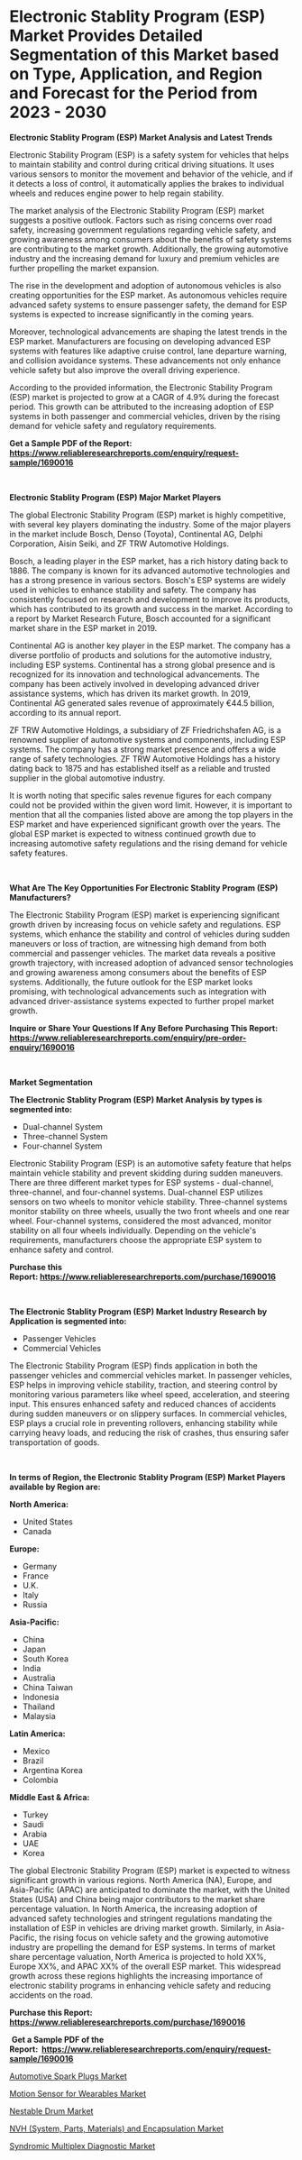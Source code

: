 <p><h1>Electronic Stablity Program (ESP) Market Provides Detailed Segmentation of this Market based on Type, Application, and Region and Forecast for the Period from 2023 - 2030</h1></p><p><strong>Electronic Stablity Program (ESP) Market Analysis and Latest Trends</strong></p>
<p><p>Electronic Stability Program (ESP) is a safety system for vehicles that helps to maintain stability and control during critical driving situations. It uses various sensors to monitor the movement and behavior of the vehicle, and if it detects a loss of control, it automatically applies the brakes to individual wheels and reduces engine power to help regain stability.</p><p>The market analysis of the Electronic Stability Program (ESP) market suggests a positive outlook. Factors such as rising concerns over road safety, increasing government regulations regarding vehicle safety, and growing awareness among consumers about the benefits of safety systems are contributing to the market growth. Additionally, the growing automotive industry and the increasing demand for luxury and premium vehicles are further propelling the market expansion.</p><p>The rise in the development and adoption of autonomous vehicles is also creating opportunities for the ESP market. As autonomous vehicles require advanced safety systems to ensure passenger safety, the demand for ESP systems is expected to increase significantly in the coming years.</p><p>Moreover, technological advancements are shaping the latest trends in the ESP market. Manufacturers are focusing on developing advanced ESP systems with features like adaptive cruise control, lane departure warning, and collision avoidance systems. These advancements not only enhance vehicle safety but also improve the overall driving experience.</p><p>According to the provided information, the Electronic Stability Program (ESP) market is projected to grow at a CAGR of 4.9% during the forecast period. This growth can be attributed to the increasing adoption of ESP systems in both passenger and commercial vehicles, driven by the rising demand for vehicle safety and regulatory requirements.</p></p>
<p><strong>Get a Sample PDF of the Report:&nbsp; <a href="https://www.reliableresearchreports.com/enquiry/request-sample/1690016">https://www.reliableresearchreports.com/enquiry/request-sample/1690016</a></strong></p>
<p>&nbsp;</p>
<p><strong>Electronic Stablity Program (ESP) Major Market Players</strong></p>
<p><p>The global Electronic Stability Program (ESP) market is highly competitive, with several key players dominating the industry. Some of the major players in the market include Bosch, Denso (Toyota), Continental AG, Delphi Corporation, Aisin Seiki, and ZF TRW Automotive Holdings.</p><p>Bosch, a leading player in the ESP market, has a rich history dating back to 1886. The company is known for its advanced automotive technologies and has a strong presence in various sectors. Bosch's ESP systems are widely used in vehicles to enhance stability and safety. The company has consistently focused on research and development to improve its products, which has contributed to its growth and success in the market. According to a report by Market Research Future, Bosch accounted for a significant market share in the ESP market in 2019.</p><p>Continental AG is another key player in the ESP market. The company has a diverse portfolio of products and solutions for the automotive industry, including ESP systems. Continental has a strong global presence and is recognized for its innovation and technological advancements. The company has been actively involved in developing advanced driver assistance systems, which has driven its market growth. In 2019, Continental AG generated sales revenue of approximately €44.5 billion, according to its annual report.</p><p>ZF TRW Automotive Holdings, a subsidiary of ZF Friedrichshafen AG, is a renowned supplier of automotive systems and components, including ESP systems. The company has a strong market presence and offers a wide range of safety technologies. ZF TRW Automotive Holdings has a history dating back to 1875 and has established itself as a reliable and trusted supplier in the global automotive industry.</p><p>It is worth noting that specific sales revenue figures for each company could not be provided within the given word limit. However, it is important to mention that all the companies listed above are among the top players in the ESP market and have experienced significant growth over the years. The global ESP market is expected to witness continued growth due to increasing automotive safety regulations and the rising demand for vehicle safety features.</p></p>
<p>&nbsp;</p>
<p><strong>What Are The Key Opportunities For Electronic Stablity Program (ESP) Manufacturers?</strong></p>
<p><p>The Electronic Stability Program (ESP) market is experiencing significant growth driven by increasing focus on vehicle safety and regulations. ESP systems, which enhance the stability and control of vehicles during sudden maneuvers or loss of traction, are witnessing high demand from both commercial and passenger vehicles. The market data reveals a positive growth trajectory, with increased adoption of advanced sensor technologies and growing awareness among consumers about the benefits of ESP systems. Additionally, the future outlook for the ESP market looks promising, with technological advancements such as integration with advanced driver-assistance systems expected to further propel market growth.</p></p>
<p><strong>Inquire or Share Your Questions If Any Before Purchasing This Report: <a href="https://www.reliableresearchreports.com/enquiry/pre-order-enquiry/1690016">https://www.reliableresearchreports.com/enquiry/pre-order-enquiry/1690016</a></strong></p>
<p>&nbsp;</p>
<p><strong>Market Segmentation</strong></p>
<p><strong>The Electronic Stablity Program (ESP) Market Analysis by types is segmented into:</strong></p>
<p><ul><li>Dual-channel System</li><li>Three-channel System</li><li>Four-channel System</li></ul></p>
<p><p>Electronic Stability Program (ESP) is an automotive safety feature that helps maintain vehicle stability and prevent skidding during sudden maneuvers. There are three different market types for ESP systems - dual-channel, three-channel, and four-channel systems. Dual-channel ESP utilizes sensors on two wheels to monitor vehicle stability. Three-channel systems monitor stability on three wheels, usually the two front wheels and one rear wheel. Four-channel systems, considered the most advanced, monitor stability on all four wheels individually. Depending on the vehicle's requirements, manufacturers choose the appropriate ESP system to enhance safety and control.</p></p>
<p><strong>Purchase this Report:&nbsp;<a href="https://www.reliableresearchreports.com/purchase/1690016">https://www.reliableresearchreports.com/purchase/1690016</a></strong></p>
<p>&nbsp;</p>
<p><strong>The Electronic Stablity Program (ESP) Market Industry Research by Application is segmented into:</strong></p>
<p><ul><li>Passenger Vehicles</li><li>Commercial Vehicles</li></ul></p>
<p><p>The Electronic Stability Program (ESP) finds application in both the passenger vehicles and commercial vehicles market. In passenger vehicles, ESP helps in improving vehicle stability, traction, and steering control by monitoring various parameters like wheel speed, acceleration, and steering input. This ensures enhanced safety and reduced chances of accidents during sudden maneuvers or on slippery surfaces. In commercial vehicles, ESP plays a crucial role in preventing rollovers, enhancing stability while carrying heavy loads, and reducing the risk of crashes, thus ensuring safer transportation of goods.</p></p>
<p>&nbsp;</p>
<p><strong>In terms of Region, the Electronic Stablity Program (ESP) Market Players available by Region are:</strong></p>
<p>
    <p> <strong> North America: </strong>
        <ul>
            <li>United States</li>
            <li>Canada</li>
        </ul>
        </p> 
    <p> <strong> Europe: </strong>
        <ul>
            <li>Germany</li>
            <li>France</li>
            <li>U.K.</li>
            <li>Italy</li>
            <li>Russia</li>
        </ul>
        </p> 
    <p> <strong> Asia-Pacific: </strong>
        <ul>
            <li>China</li>
            <li>Japan</li>
            <li>South Korea</li>
            <li>India</li>
            <li>Australia</li>
            <li>China Taiwan</li>
            <li>Indonesia</li>
            <li>Thailand</li>
            <li>Malaysia</li>
        </ul>
        </p> 
    <p> <strong> Latin America: </strong>
        <ul>
            <li>Mexico</li>
            <li>Brazil</li>
            <li>Argentina Korea</li>
            <li>Colombia</li>
        </ul>
        </p> 
    <p> <strong> Middle East & Africa: </strong>
        <ul>
            <li>Turkey</li>
            <li>Saudi</li>
            <li>Arabia</li>
            <li>UAE</li>
            <li>Korea</li>
        </ul>
    </p>
    </p>
<p><p>The global Electronic Stability Program (ESP) market is expected to witness significant growth in various regions. North America (NA), Europe, and Asia-Pacific (APAC) are anticipated to dominate the market, with the United States (USA) and China being major contributors to the market share percentage valuation. In North America, the increasing adoption of advanced safety technologies and stringent regulations mandating the installation of ESP in vehicles are driving market growth. Similarly, in Asia-Pacific, the rising focus on vehicle safety and the growing automotive industry are propelling the demand for ESP systems. In terms of market share percentage valuation, North America is projected to hold XX%, Europe XX%, and APAC XX% of the overall ESP market. This widespread growth across these regions highlights the increasing importance of electronic stability programs in enhancing vehicle safety and reducing accidents on the road.</p></p>
<p><strong>Purchase this Report: <a href="https://www.reliableresearchreports.com/purchase/1690016">https://www.reliableresearchreports.com/purchase/1690016</a></strong></p>
<p>&nbsp;<strong>Get a Sample PDF of the Report:&nbsp;&nbsp;<a href="https://www.reliableresearchreports.com/enquiry/request-sample/1690016">https://www.reliableresearchreports.com/enquiry/request-sample/1690016</a></strong></p>
<p><strong></strong></p>
<p><p><a href="https://github.com/gaydyna/Market-Research-Report-List-1/blob/main/automotive-spark-plugs-market.md">Automotive Spark Plugs Market</a></p><p><a href="https://medium.com/@jessicaelliott65/motion-sensor-for-wearables-market-competitive-analysis-market-trends-and-forecast-to-2030-f8873e587758">Motion Sensor for Wearables Market</a></p><p><a href="https://www.linkedin.com/pulse/nestable-drum-market-share-amp-new-trends-analysis-report-type-vdi1e/">Nestable Drum Market</a></p><p><a href="https://github.com/amonskiyk/Market-Research-Report-List-1/blob/main/nvh-system-parts-materials-and-encapsulation-market.md">NVH (System, Parts, Materials) and Encapsulation Market</a></p><p><a href="https://www.linkedin.com/pulse/syndromic-multiplex-diagnostic-market-size-share-amp-trends-90dge/">Syndromic Multiplex Diagnostic Market</a></p></p>
